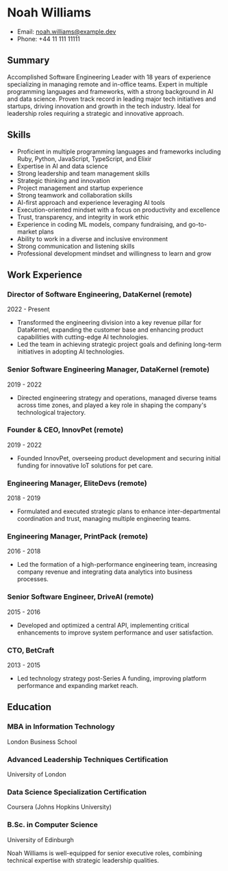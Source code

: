 # Noah Williams
- Email: noah.williams@example.dev
- Phone: +44 11 111 11111

## Summary
Accomplished Software Engineering Leader with 18 years of experience specializing in managing remote and in-office teams. Expert in multiple programming languages and frameworks, with a strong background in AI and data science. Proven track record in leading major tech initiatives and startups, driving innovation and growth in the tech industry. Ideal for leadership roles requiring a strategic and innovative approach.

## Skills
- Proficient in multiple programming languages and frameworks including Ruby, Python, JavaScript, TypeScript, and Elixir
- Expertise in AI and data science
- Strong leadership and team management skills
- Strategic thinking and innovation
- Project management and startup experience
- Strong teamwork and collaboration skills
- AI-first approach and experience leveraging AI tools
- Execution-oriented mindset with a focus on productivity and excellence
- Trust, transparency, and integrity in work ethic
- Experience in coding ML models, company fundraising, and go-to-market plans
- Ability to work in a diverse and inclusive environment
- Strong communication and listening skills
- Professional development mindset and willingness to learn and grow

## Work Experience

### Director of Software Engineering, DataKernel (remote)
2022 - Present
- Transformed the engineering division into a key revenue pillar for DataKernel, expanding the customer base and enhancing product capabilities with cutting-edge AI technologies.
- Led the team in achieving strategic project goals and defining long-term initiatives in adopting AI technologies.

### Senior Software Engineering Manager, DataKernel (remote)
2019 - 2022
- Directed engineering strategy and operations, managed diverse teams across time zones, and played a key role in shaping the company's technological trajectory.

### Founder & CEO, InnovPet (remote)
2019 - 2022
- Founded InnovPet, overseeing product development and securing initial funding for innovative IoT solutions for pet care.

### Engineering Manager, EliteDevs (remote)
2018 - 2019
- Formulated and executed strategic plans to enhance inter-departmental coordination and trust, managing multiple engineering teams.

### Engineering Manager, PrintPack (remote)
2016 - 2018
- Led the formation of a high-performance engineering team, increasing company revenue and integrating data analytics into business processes.

### Senior Software Engineer, DriveAI (remote)
2015 - 2016
- Developed and optimized a central API, implementing critical enhancements to improve system performance and user satisfaction.

### CTO, BetCraft
2013 - 2015
- Led technology strategy post-Series A funding, improving platform performance and expanding market reach.

## Education

### MBA in Information Technology
London Business School

### Advanced Leadership Techniques Certification
University of London

### Data Science Specialization Certification
Coursera (Johns Hopkins University)

### B.Sc. in Computer Science
University of Edinburgh

Noah Williams is well-equipped for senior executive roles, combining technical expertise with strategic leadership qualities.